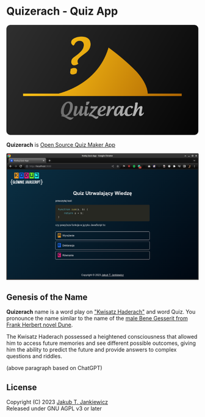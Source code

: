 # Quizerach - Quiz App

<p align="center">
  <img src="/assets/logo.svg" alt="Quizerach Project Logo"/>
</p>

**Quizerach** is [Open Source Quiz Maker App](https://github.com/jcubic/quizerach)

![Quiz Screenshot](/assets/screenshot.png)

## Genesis of the Name
**Quizerach** name is a word play on ["Kwisatz Haderach"](https://dune.fandom.com/wiki/Kwisatz_Haderach)
and word Quiz. You pronounce the name similar to the name of the
[male Bene Gesserit from Frank Herbert novel Dune](https://en.wikipedia.org/wiki/Kwisatz_Haderach).

The Kwisatz Haderach possessed a heightened consciousness that allowed him to access future memories and
see different possible outcomes, giving him the ability to predict the future and provide answers to complex questions and riddles.

(above paragraph based on ChatGPT)

## License
Copyright (C) 2023 [Jakub T. Jankiewicz](https://jakub.jankiewicz.org)<br/>
Released under GNU AGPL v3 or later
